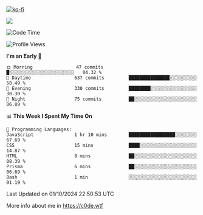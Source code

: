 [![ko-fi](https://ko-fi.com/img/githubbutton_sm.svg)](https://ko-fi.com/Z8Z4Y2LKX)

<a href="https://wakatime.com"><img src="https://wakatime.com/share/@c0dezin/b7f18a7c-ab3a-40b8-8bc7-b1b7bf71f1d6.svg" /></a>

<!--START_SECTION:waka-->
![Code Time](http://img.shields.io/badge/Code%20Time-110%20hrs%2056%20mins-blue)

![Profile Views](http://img.shields.io/badge/Profile%20Views-1-blue)

**I'm an Early 🐤** 

```text
🌞 Morning                47 commits          █░░░░░░░░░░░░░░░░░░░░░░░░   04.32 % 
🌆 Daytime                637 commits         ███████████████░░░░░░░░░░   58.49 % 
🌃 Evening                330 commits         ████████░░░░░░░░░░░░░░░░░   30.30 % 
🌙 Night                  75 commits          ██░░░░░░░░░░░░░░░░░░░░░░░   06.89 % 
```


📊 **This Week I Spent My Time On** 

```text
💬 Programming Languages: 
JavaScript               1 hr 10 mins        █████████████████░░░░░░░░   67.69 % 
CSS                      15 mins             ████░░░░░░░░░░░░░░░░░░░░░   14.87 % 
HTML                     8 mins              ██░░░░░░░░░░░░░░░░░░░░░░░   08.39 % 
Prisma                   6 mins              ██░░░░░░░░░░░░░░░░░░░░░░░   06.69 % 
Bash                     1 min               ░░░░░░░░░░░░░░░░░░░░░░░░░   01.19 % 
```


 Last Updated on 01/10/2024 22:50:53 UTC
<!--END_SECTION:waka-->

More info about me in https://c0de.wtf
